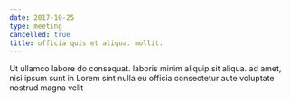 ```yaml
---
date: 2017-10-25
type: meeting
cancelled: true
title: officia quis et aliqua. mollit.
---
```

Ut ullamco labore do consequat. laboris minim aliquip sit aliqua. ad amet, nisi ipsum sunt in Lorem sint nulla eu officia consectetur aute voluptate nostrud magna velit